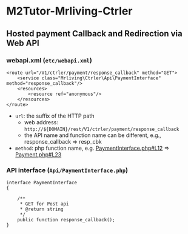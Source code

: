 # M2Tutor-Mrliving-Ctrler


## Hosted payment Callback and Redirection via Web API

### webapi.xml (`etc/webapi.xml`)
```
<route url="/V1/ctrler/payment/response_callback" method="GET">
    <service class="Mrliving\Ctrler\Api\PaymentInterface" method="response_callback"/>
    <resources>
        <resource ref="anonymous"/>
    </resources>
</route>
```
* `url`: the suffix of the HTTP path 
  * web address: `http://${DOMAIN}/rest/V1/ctrler/payment/response_callback`
  * the API name and function name can be different, e.g., response_callback => resp_cbk
* `method`: php function name, e.g. [PaymentInterface.php#L12](/Api/PaymentInterface.php#L12) => [Payment.php#L23](/Model/Payment.php#L23)

### API interface (`Api/PaymentInterface.php`)
```
interface PaymentInterface
{

	/**
	 * GET for Post api
	 * @return string
	 */
	public function response_callback();
}
```
